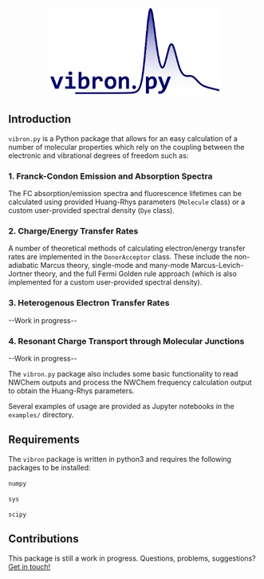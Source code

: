 <p align="center">
<img src="https://github.com/jakubks/vibron/blob/main/vibron_logo.png" width="348">
<p>
  
## Introduction

`vibron.py` is a Python package that allows for an easy calculation of a number of molecular properties which rely on the coupling between the electronic and vibrational degrees of freedom such as:

### 1. Franck-Condon Emission and Absorption Spectra

The FC absorption/emission spectra and fluorescence lifetimes can be calculated using provided Huang-Rhys parameters (`Molecule` class) or a custom user-provided spectral density (`Dye` class).

### 2. Charge/Energy Transfer Rates

A number of theoretical methods of calculating electron/energy transfer rates are implemented in the `DonorAcceptor` class. These include the non-adiabatic Marcus theory, single-mode and many-mode Marcus-Levich-Jortner theory, and the full Fermi Golden rule approach (which is also implemented for a custom user-provided spectral density). 

### 3. Heterogenous Electron Transfer Rates
--Work in progress--

### 4. Resonant Charge Transport through Molecular Junctions
--Work in progress--

The `vibron.py` package also includes some basic functionality to read NWChem outputs and process the NWChem frequency calculation output to obtain the Huang-Rhys parameters.

Several examples of usage are provided as Jupyter notebooks in the `examples/` directory.

## Requirements

The `vibron` package is written in python3 and requires the following packages to be installed:

`numpy`

`sys`

`scipy`

## Contributions

This package is still a work in progress. Questions, problems, suggestions? [Get in touch!](https://sites.google.com/view/jakubksowa#h.p_Y6ozqPgyTCZb)
